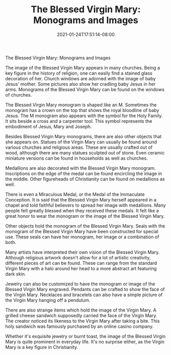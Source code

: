 ﻿---
title: "The Blessed Virgin Mary: Monograms and Images"
date: 2021-01-24T17:51:14-08:00
description: "Monograms Tips for Web Success"
featured_image: "/images/Monograms.jpg"
tags: ["Monograms"]
---

The Blessed Virgin Mary: Monograms and Images

The image of the Blessed Virgin Mary appears in many churches. Being a key figure in the history of religion, one can easily find a stained glass decoration of her. Church windows are adorned with the image of baby Jesus' mother. Some pictures also show her cradling baby Jesus in her arms. Monograms of the Blessed Virgin Mary can be found on the windows of churches.

The Blessed Virgin Mary monogram is shaped like an M. Sometimes the monogram has a crown on the top that shows the royal bloodline of baby Jesus. The M monogram also appears with the symbol for the Holy Family. It sits beside a cross and a carpenter tool. This symbol represents the embodiment of Jesus, Mary and Joseph.

Besides Blessed Virgin Mary monograms, there are also other objects that she appears on. Statues of the Virgin Mary can usually be found around various churches and religious areas. These are usually crafted out of wood, although there are many statues sculpted out of stone. Even ceramic miniature versions can be found in households as well as churches.

Medallions are also decorated with the Blessed Virgin Mary monogram. Inscriptions on the edge of the medal can be found encircling the image in the middle. Other figureheads of Christianity can be found on medallions as well. 

There is even a Miraculous Medal, or the Medal of the Immaculate Conception. It is said that the Blessed Virgin Mary herself appeared in a chapel and told faithful believers to spread her image with medallions. Many people felt greatly blessed when they received these medals. It felt like a great honor to wear the monogram or the image of the Blessed Virgin Mary.

Other objects hold the monogram of the Blessed Virgin Mary. Seals with the monogram of the Blessed Virgin Mary have been constructed for special use. These seals can have her monogram, her image or a combination of both.

Many artists have interpreted their own vision of the Blessed Virgin Mary. Although religious artwork doesn't allow for a lot of artistic creativity, different pieces of art can be found. These can range from the standard Virgin Mary with a halo around her head to a more abstract art featuring dark skin.

Jewelry can also be customized to have the monogram or image of the Blessed Virgin Mary engraved. Pendants can be crafted to show the face of the Virgin Mary. Necklaces and bracelets can also have a simple picture of the Virgin Mary hanging off a pendulum.

There are also strange items which hold the image of the Virgin Mary. A grilled cheese sandwich supposedly carried the face of the Virgin Mary. The creator noticed its likeness to the Virgin Mary after taking a bite. This holy sandwich was famously purchased by an online casino company.

Whether it's exquisite jewelry or burnt toast, the image of the Blessed Virgin Mary is quite prominent in everyday life. It's no surprise either, as the Virgin Mary is a key figure in Christianity.

